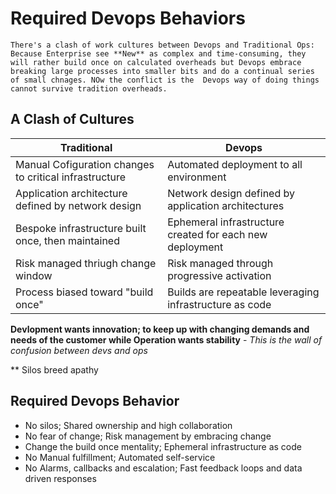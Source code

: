 # Required Devops Behaviors
    There's a clash of work cultures between Devops and Traditional Ops: Because Enterprise see **New** as complex and time-consuming, they will rather build once on calculated overheads but Devops embrace breaking large processes into smaller bits and do a continual series of small chnages. NOw the conflict is the  Devops way of doing things cannot survive tradition overheads.

## A Clash of Cultures

| Traditional | Devops |
| ------------ | ------|
| Manual Cofiguration changes to critical infrastructure | Automated deployment to all environment
| Application architecture defined by network design | Network design defined by application architectures
| Bespoke infrastructure built once, then maintained | Ephemeral infrastructure created for each new deployment
| Risk managed thriugh change window | Risk managed through progressive activation
| Process biased toward "build once" | Builds are repeatable leveraging infrastructure as code |


**Devlopment wants innovation; to keep up with changing demands and needs of the customer while Operation wants stability** - *This is the wall of confusion between devs and ops*

** Silos breed apathy

## Required Devops Behavior

- No silos; Shared ownership and high collaboration
- No fear of change; Risk management by embracing change
- Change the build once mentality; Ephemeral infrastructure as code
- No Manual fulfillment; Automated self-service
- No Alarms, callbacks and escalation; Fast feedback loops and data driven responses 